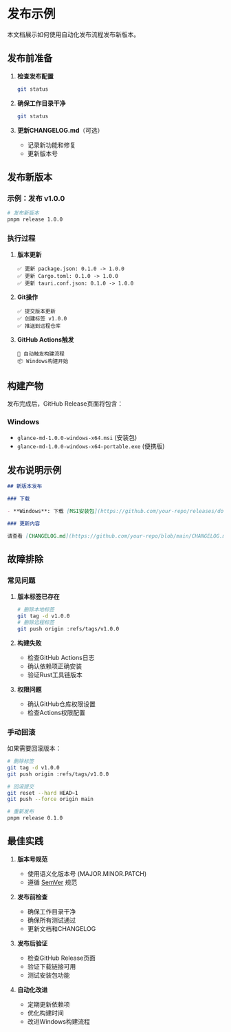 # 发布示例

本文档展示如何使用自动化发布流程发布新版本。

## 发布前准备

1. **检查发布配置**
   ```bash
   git status
   ```

2. **确保工作目录干净**
   ```bash
   git status
   ```

3. **更新CHANGELOG.md**（可选）
   - 记录新功能和修复
   - 更新版本号

## 发布新版本

### 示例：发布 v1.0.0

```bash
# 发布新版本
pnpm release 1.0.0
```

### 执行过程

1. **版本更新**
   ```
   ✅ 更新 package.json: 0.1.0 -> 1.0.0
   ✅ 更新 Cargo.toml: 0.1.0 -> 1.0.0
   ✅ 更新 tauri.conf.json: 0.1.0 -> 1.0.0
   ```

2. **Git操作**
   ```
   ✅ 提交版本更新
   ✅ 创建标签 v1.0.0
   ✅ 推送到远程仓库
   ```

3. **GitHub Actions触发**
   ```
   🚀 自动触发构建流程
   📦 Windows构建开始
   ```

## 构建产物

发布完成后，GitHub Release页面将包含：

### Windows
- `glance-md-1.0.0-windows-x64.msi` (安装包)
- `glance-md-1.0.0-windows-x64-portable.exe` (便携版)

## 发布说明示例

```markdown
## 新版本发布

### 下载

- **Windows**: 下载 [MSI安装包](https://github.com/your-repo/releases/download/v1.0.0/glance-md-1.0.0-windows-x64.msi) 或 [便携版](https://github.com/your-repo/releases/download/v1.0.0/glance-md-1.0.0-windows-x64-portable.exe)

### 更新内容

请查看 [CHANGELOG.md](https://github.com/your-repo/blob/main/CHANGELOG.md) 了解详细更新内容。
```

## 故障排除

### 常见问题

1. **版本标签已存在**
   ```bash
   # 删除本地标签
   git tag -d v1.0.0
   # 删除远程标签
   git push origin :refs/tags/v1.0.0
   ```

2. **构建失败**
   - 检查GitHub Actions日志
   - 确认依赖项正确安装
   - 验证Rust工具链版本

3. **权限问题**
   - 确认GitHub仓库权限设置
   - 检查Actions权限配置

### 手动回滚

如果需要回滚版本：

```bash
# 删除标签
git tag -d v1.0.0
git push origin :refs/tags/v1.0.0

# 回滚提交
git reset --hard HEAD~1
git push --force origin main

# 重新发布
pnpm release 0.1.0
```

## 最佳实践

1. **版本号规范**
   - 使用语义化版本号 (MAJOR.MINOR.PATCH)
   - 遵循 [SemVer](https://semver.org/) 规范

2. **发布前检查**
   - 确保工作目录干净
   - 确保所有测试通过
   - 更新文档和CHANGELOG

3. **发布后验证**
   - 检查GitHub Release页面
   - 验证下载链接可用
   - 测试安装包功能

4. **自动化改进**
   - 定期更新依赖项
   - 优化构建时间
   - 改进Windows构建流程
